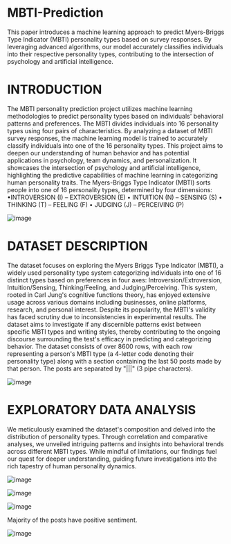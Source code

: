 # MBTI-Prediction
This paper introduces a machine learning approach to predict Myers-Briggs Type Indicator (MBTI) personality types based on survey responses. By leveraging advanced algorithms, our model accurately classifies individuals into their respective personality types, contributing to the intersection of psychology and artificial intelligence.

# INTRODUCTION
The MBTI personality prediction project utilizes machine learning methodologies to predict personality types based on individuals' behavioral patterns and preferences. The MBTI divides individuals into 16 personality types using four pairs of characteristics. By analyzing a dataset of MBTI survey responses, the machine learning model is trained to accurately classify individuals into one of the 16 personality types. This project aims to deepen our understanding of human behavior and has potential applications in psychology, team dynamics, and personalization. It showcases the intersection of psychology and artificial intelligence, highlighting the predictive capabilities of machine learning in categorizing human personality traits.
The Myers-Briggs Type Indicator (MBTI) sorts people into one of 16 personality types, determined by four dimensions:
•INTROVERSION (I) – EXTROVERSION (E)
• INTUITION (N) – SENSING (S)
• THINKING (T) – FEELING (F)
• JUDGING (J) – PERCEIVING (P)

![image](https://github.com/Satya-bit/MBTI-Prediction/assets/70309925/5a681e1d-a357-4ef2-ab06-22d249760ec1)

# DATASET DESCRIPTION
The dataset focuses on exploring the Myers Briggs Type Indicator (MBTI), a widely used personality type system categorizing individuals into one of 16 distinct types based on preferences in four axes: Introversion/Extroversion, Intuition/Sensing, Thinking/Feeling, and Judging/Perceiving. This system, rooted in Carl Jung's cognitive functions theory, has enjoyed extensive usage across various domains including businesses, online platforms, research, and personal interest. Despite its popularity, the MBTI's validity has faced scrutiny due to inconsistencies in experimental results. The dataset aims to investigate if any discernible patterns exist between specific MBTI types and writing styles, thereby contributing to the ongoing discourse surrounding the test's efficacy in predicting and categorizing behavior.
The dataset consists of over 8600 rows, with each row representing a person's MBTI type (a 4-letter code denoting their personality type) along with a section containing the last 50 posts made by that person. The posts are separated by "|||" (3 pipe characters).

![image](https://github.com/Satya-bit/MBTI-Prediction/assets/70309925/3cb0255d-2883-4ee0-ac0c-a97931aef619)


# EXPLORATORY DATA ANALYSIS
We meticulously examined the dataset's composition and delved into the distribution of personality types. Through correlation and comparative analyses, we unveiled intriguing patterns and insights into behavioral trends across different MBTI types. While mindful of limitations, our findings fuel our quest for deeper understanding, guiding future investigations into the rich tapestry of human personality dynamics.

![image](https://github.com/Satya-bit/MBTI-Prediction/assets/70309925/173572d2-6b87-42e9-8ff3-7c8e64b78d78)

![image](https://github.com/Satya-bit/MBTI-Prediction/assets/70309925/03b1836f-4692-41c8-9a37-97e97cb0af1f)

![image](https://github.com/Satya-bit/MBTI-Prediction/assets/70309925/97b48d8e-fda9-48b6-adce-41606166d637)

Majority of the posts have positive sentiment.


![image](https://github.com/Satya-bit/MBTI-Prediction/assets/70309925/546c4fa8-8fac-429b-95df-9a99fefb6be8)
